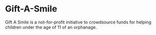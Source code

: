 # Gift-A-Smile
Gift A Smile is a not-for-profit initiative to crowdsource funds for helping children under the age of 11 of an orphanage. 
